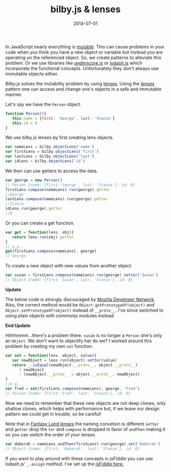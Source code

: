 ﻿---
date: 2014-07-01
title: bilby.js & lenses
tags:
   - bilby.js
   - immutability
   - javascript
   - functional programming
---

In JavaScript nearly everything is [mutable][]. This can cause problems
in your code when you think you have a new object or variable but
instead you are operating on the referenced object. So, we create
patterns to alleviate this problem. Or we use libraries like
[underscore.js][] or [lodash.js][] which incorporate the functional
concepts. Unfortunately they don't always use immutable objects either.

  [mutable]: http://en.wikipedia.org/wiki/Mutable
  [underscore.js]: http://underscorejs.org/
  [lodash.js]: http://lodash.com/docs

Bilby.js solves the mutability problem by using [lenses][]. Using the
[lenses][1] pattern one can access and change one's objects in a safe
and immutable manner.

  [lenses]: http://bilby.brianmckenna.org/#lenses
  [1]: http://en.wikipedia.org/wiki/Bidirectional_transformation

Let's say we have the `Person` object.

```javascript
function Person(){
   this.name = {first: 'George', last: 'Stanza'}
   this.id = 0
}
```

We use bilby.js lenses by first creating lens objects.

```javascript
var nameLens = bilby.objectLens('name')
var firstLens = bilby.objectLens('first')
var lastLens = bilby.objectLens('last')
var idLens = bilby.objectLens('id')
```

We then can use getters to access the data.

```javascript
var george = new Person()
// Person {name: {first:'George', last: 'Stanza'}, id: 0}
firstLens.compose(nameLens).run(george).getter
//George
lastLens.compose(nameLens).run(george).getter
//Stanza
idLens.run(george).getter
//0
```

Or you can create a get function.

```javascript
var get = function(lens, obj){
   return lens.run(obj).getter
}
// e.g.,
get(firstLens.compose(nameLens), george)
// George
```

To create a new object with new values from another object.

```javascript
var susan = firstLens.compose(nameLens).run(george).setter('Susan')
// Object {name: {first:'Susan', last: 'Stanza'}, id: 0}
```

**Update**

The below code is strongly discouraged by [Mozilla Developer Network][].
Also, the correct method would be `Object.getPrototypeOf(object)` and
`Object.setPrototypeOf(object)` instead of `__proto__`. I've since
switched to using plain objects with commonjs modules instead.

  [Mozilla Developer Network]: https://developer.mozilla.org/en-US/docs/Web/JavaScript/Reference/Global_Objects/Object/getPrototypeOf

**End Update**

Hhhhmmm...there's a problem there. `susan` is no longer a `Person` she's
only an `Object`. We don't want to objectify her do we? I worked around
this problem by creating my own `set` function.

```javascript
var set = function(lens, object, value){
   var newObject = lens.run(object).setter(value)
   return _.isEqual(newObject.__proto__, object.__proto__) 
      ? newObject 
      : (newObject.__proto__ = object.__proto__, newObject)
}
//e.g.,
var fred = set(firstLens.compose(nameLens), george, 'Fred')
// Person {name: {first:'Fred', last: 'Stanza'}, id: 0}

```

Now we need to remember that these new objects are not deep clones, only
shallow clones, which helps with performance but, if we leave our design
pattern we could get in trouble, so be careful!

Note that in [Fantasy Land lenses][] the naming convetion is different
`setter` and `getter` drop the `ter` and `compose` is dropped in favor
of `andThen` making it so you can switch the order of your lenses.

  [Fantasy Land lenses]: https://github.com/fantasyland/fantasy-lenses

```javascript
var deborah = nameLens.andThen(firstLens).run(george).set('Deborah')
// Object {name: {first: 'Deborah', last: 'Stanza'}, id: 0}
```

If you want to play around with these concepts in jsFiddle you can use lodash.js' `_.assign` method. I've set up the [jsFiddle here.](http://jsfiddle.net/jon49/3xRNT/)
